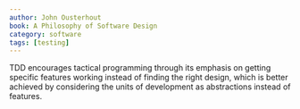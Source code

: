 ```yaml
---
author: John Ousterhout
book: A Philosophy of Software Design
category: software
tags: [testing]
---
```

TDD encourages tactical programming through its emphasis on getting specific features working instead of finding the right design, which is better achieved by considering the units of development as abstractions instead of features.